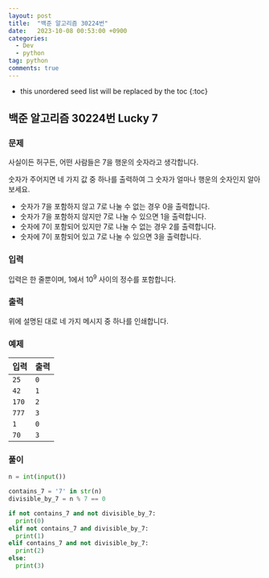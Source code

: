 ```yaml
---
layout: post
title:  "백준 알고리즘 30224번"
date:   2023-10-08 00:53:00 +0900
categories: 
  - Dev
  - python
tag: python
comments: true
---
```


* this unordered seed list will be replaced by the toc
{:toc}

## 백준 알고리즘 30224번 Lucky 7

### 문제

사실이든 허구든, 어떤 사람들은 7을 행운의 숫자라고 생각합니다.

숫자가 주어지면 네 가지 값 중 하나를 출력하여 그 숫자가 얼마나 행운의 숫자인지 알아보세요.

- 숫자가 7을 포함하지 않고 7로 나눌 수 없는 경우 0을 출력합니다.
- 숫자가 7을 포함하지 않지만 7로 나눌 수 있으면 1을 출력합니다.
- 숫자에 7이 포함되어 있지만 7로 나눌 수 없는 경우 2를 출력합니다.
- 숫자에 7이 포함되어 있고 7로 나눌 수 있으면 3을 출력합니다.

### 입력

입력은 한 줄뿐이며, 1에서 10<sup>9</sup> 사이의 정수를 포함합니다.

### 출력

위에 설명된 대로 네 가지 메시지 중 하나를 인쇄합니다.

### 예제

| 입력 | 출력 |
| --- | --- |
| `25` | `0` |
| `42` | `1` |
| `170` | `2` |
| `777` | `3` |
| `1` | `0` |
| `70` | `3` |

### 풀이

```py
n = int(input())

contains_7 = '7' in str(n)
divisible_by_7 = n % 7 == 0

if not contains_7 and not divisible_by_7:
  print(0)
elif not contains_7 and divisible_by_7:
  print(1)
elif contains_7 and not divisible_by_7:
  print(2)
else:
  print(3)
```